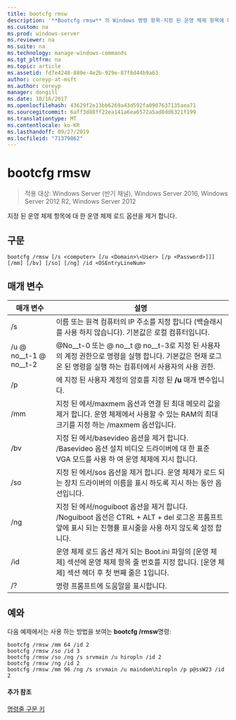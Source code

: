```yaml
---
title: bootcfg rmsw
description: '**Bootcfg rmsw** 의 Windows 명령 항목-지정 된 운영 체제 항목에 대 한 운영 체제 로드 옵션을 제거 합니다.'
ms.custom: na
ms.prod: windows-server
ms.reviewer: na
ms.suite: na
ms.technology: manage-windows-commands
ms.tgt_pltfrm: na
ms.topic: article
ms.assetid: fd7e4248-880e-4e2b-929e-87f8d44b9a63
author: coreyp-at-msft
ms.author: coreyp
manager: dongill
ms.date: 10/16/2017
ms.openlocfilehash: 43629f2e13bb6269a43d592fa0907637135aea71
ms.sourcegitcommit: 6aff3d88ff22ea141a6ea6572a5ad8dd6321f199
ms.translationtype: MT
ms.contentlocale: ko-KR
ms.lasthandoff: 09/27/2019
ms.locfileid: "71379862"
---
```

# <a name="bootcfg-rmsw"></a>bootcfg rmsw

>적용 대상: Windows Server (반기 채널), Windows Server 2016, Windows Server 2012 R2, Windows Server 2012

지정 된 운영 체제 항목에 대 한 운영 체제 로드 옵션을 제거 합니다.

## <a name="syntax"></a>구문
```
bootcfg /rmsw [/s <computer> [/u <Domain>\<User> [/p <Password>]]] [/mm] [/bv] [/so] [/ng] /id <OSEntryLineNum>
```
## <a name="parameters"></a>매개 변수

|      매개 변수       |                                                                                                      설명                                                                                                       |
|----------------------|------------------------------------------------------------------------------------------------------------------------------------------------------------------------------------------------------------------------|
|    /s <computer>     |                                                   이름 또는 원격 컴퓨터의 IP 주소를 지정 합니다 (백슬래시를 사용 하지 않습니다). 기본값은 로컬 컴퓨터입니다.                                                   |
| /u <Domain> @ no__t-1 @ no__t-2  |          @No__t-0 또는 <Domain> @ no__t @ no__t-3로 지정 된 사용자의 계정 권한으로 명령을 실행 합니다. 기본값은 현재 로그온 된 명령을 실행 하는 컴퓨터에서 사용자의 사용 권한.          |
|    /p <Password>     |                                                                 에 지정 된 사용자 계정의 암호를 지정 된 **/u** 매개 변수입니다.                                                                  |
|         /mm          |           지정 된 <OSEntryLineNum>에서/maxmem 옵션과 연결 된 최대 메모리 값을 제거 합니다. 운영 체제에서 사용할 수 있는 RAM의 최대 크기를 지정 하는 /maxmem 옵션입니다.            |
|         /bv          |                     지정 된 <OSEntryLineNum>에서/basevideo 옵션을 제거 합니다. /Basevideo 옵션 설치 비디오 드라이버에 대 한 표준 VGA 모드를 사용 하 여 운영 체제에 지시 합니다.                     |
|         /so          |                         지정 된 <OSEntryLineNum>에서/sos 옵션을 제거 합니다. 운영 체제가 로드 되는 장치 드라이버의 이름을 표시 하도록 지시 하는 동안 옵션입니다.                          |
|         /ng          |                         지정 된 <OSEntryLineNum>에서/noguiboot 옵션을 제거 합니다. /Noguiboot 옵션은 CTRL + ALT + del 로그온 프롬프트 앞에 표시 되는 진행률 표시줄을 사용 하지 않도록 설정 합니다.                          |
| /id <OSEntryLineNum> | 운영 체제 로드 옵션 제거 되는 Boot.ini 파일의 [운영 체제] 섹션에 운영 체제 항목 줄 번호를 지정 합니다. [운영 체제] 섹션 헤더 후 첫 번째 줄은 1입니다. |
|          /?          |                                                                                          명령 프롬프트에 도움말을 표시합니다.                                                                                          |

## <a name="BKMK_examples"></a>예와
다음 예제에서는 사용 하는 방법을 보여는 **bootcfg /rmsw**명령:
```
bootcfg /rmsw /mm 64 /id 2 
bootcfg /rmsw /so /id 3 
bootcfg /rmsw /so /ng /s srvmain /u hiropln /id 2 
bootcfg /rmsw /ng /id 2 
bootcfg /rmsw /mm 96 /ng /s srvmain /u maindom\hiropln /p p@ssW23 /id 2       
```
#### <a name="additional-references"></a>추가 참조
[명령줄 구문 키](command-line-syntax-key.md)
